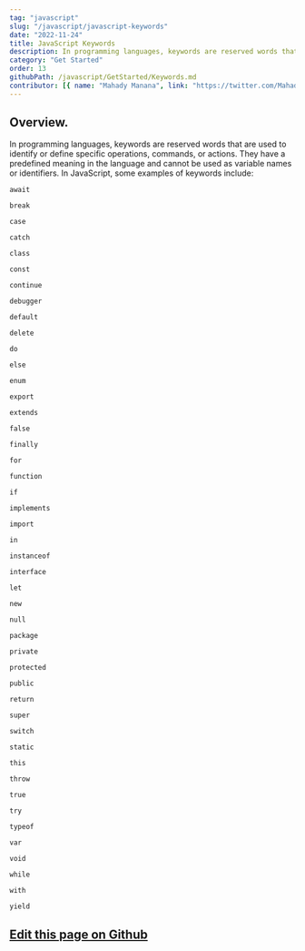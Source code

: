 ```yaml
---
tag: "javascript"
slug: "/javascript/javascript-keywords"
date: "2022-11-24"
title: JavaScript Keywords
description: In programming languages, keywords are reserved words that are used to identify or define specific operations, commands, or actions.."
category: "Get Started"
order: 13
githubPath: /javascript/GetStarted/Keywords.md
contributor: [{ name: "Mahady Manana", link: "https://twitter.com/MahadyManana" }]
---
```



## Overview.

In programming languages, keywords are reserved words that are used to identify or define specific operations, commands, or actions. They have a predefined meaning in the language and cannot be used as variable names or identifiers. In JavaScript, some examples of keywords include:


`await`

`break`

`case`

`catch`

`class`

`const`

`continue`

`debugger`

`default`

`delete`

`do`

`else`

`enum`

`export`

`extends`

`false`

`finally`

`for`

`function`

`if`

`implements`

`import`

`in`

`instanceof`

`interface`

`let`

`new`

`null`

`package`

`private`

`protected`

`public`

`return`

`super`

`switch`

`static`

`this`

`throw`

`true`

`try`

`typeof`

`var`

`void`

`while`

`with`

`yield`


## <a href="https://github.com/mahady-manana/betatuto-docs/tree/main/docs/javascript/GetStarted/Keywords.md" target="_blank">Edit this page on Github</a>

